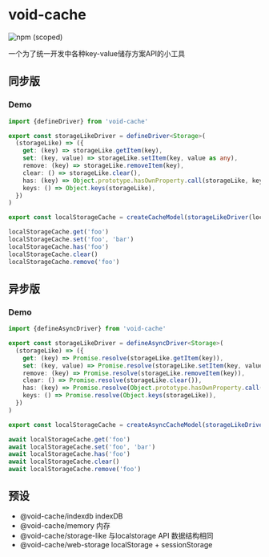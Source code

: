 # void-cache

![npm (scoped)](https://img.shields.io/npm/v/void-cache?style=flat-square)

一个为了统一开发中各种key-value储存方案API的小工具

## 同步版

### Demo

```ts
import {defineDriver} from 'void-cache'

export const storageLikeDriver = defineDriver<Storage>(
  (storageLike) => ({
    get: (key) => storageLike.getItem(key),
    set: (key, value) => storageLike.setItem(key, value as any),
    remove: (key) => storageLike.removeItem(key),
    clear: () => storageLike.clear(),
    has: (key) => Object.prototype.hasOwnProperty.call(storageLike, key),
    keys: () => Object.keys(storageLike),
  })
)

export const localStorageCache = createCacheModel(storageLikeDriver(localStorage))

localStorageCache.get('foo')
localStorageCache.set('foo', 'bar')
localStorageCache.has('foo')
localStorageCache.clear()
localStorageCache.remove('foo')
```

## 异步版

### Demo

```ts
import {defineAsyncDriver} from 'void-cache'

export const storageLikeDriver = defineAsyncDriver<Storage>(
  (storageLike) => ({
    get: (key) => Promise.resolve(storageLike.getItem(key)),
    set: (key, value) => Promise.resolve(storageLike.setItem(key, value as any)),
    remove: (key) => Promise.resolve(storageLike.removeItem(key)),
    clear: () => Promise.resolve(storageLike.clear()),
    has: (key) => Promise.resolve(Object.prototype.hasOwnProperty.call(storageLike, key)),
    keys: () => Promise.resolve(Object.keys(storageLike)),
  })
)

export const localStorageCache = createAsyncCacheModel(storageLikeDriver(localStorage))

await localStorageCache.get('foo')
await localStorageCache.set('foo', 'bar')
await localStorageCache.has('foo')
await localStorageCache.clear()
await localStorageCache.remove('foo')
```

## 预设

- @void-cache/indexdb indexDB
- @void-cache/memory 内存
- @void-cache/storage-like 与localstorage API 数据结构相同
- @void-cache/web-storage localStorage + sessionStorage
